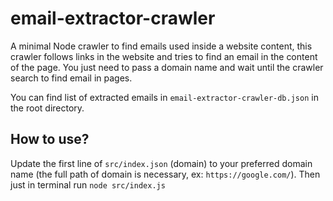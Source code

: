 # email-extractor-crawler
A minimal Node crawler to find emails used inside a website content, this crawler follows links in the website and tries to find an email in the content of the page. You just need to pass a domain name and wait until the crawler search to find email in pages.

You can find list of extracted emails in  `email-extractor-crawler-db.json` in the root directory.

## How to use?
Update the first line of `src/index.json` (domain) to your preferred domain name (the full path of domain is necessary, ex: `https://google.com/`). Then just in terminal run `node src/index.js`